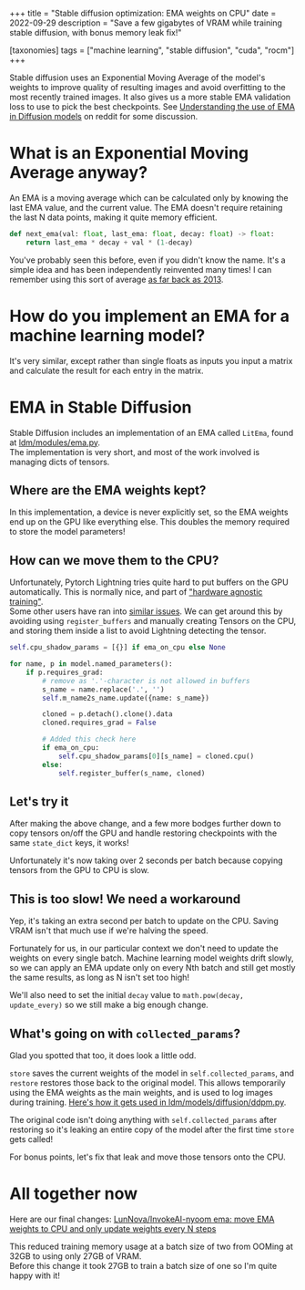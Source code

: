 +++
title = "Stable diffusion optimization: EMA weights on CPU"
date = 2022-09-29
description = "Save a few gigabytes of VRAM while training stable diffusion, with bonus memory leak fix!"

[taxonomies]
tags = ["machine learning", "stable diffusion", "cuda", "rocm"]
+++

Stable diffusion uses an Exponential Moving Average of the model's weights to improve quality of resulting images and avoid overfitting to the most recently trained images. It also gives us a more stable EMA validation loss to use to pick the best checkpoints. See [Understanding the use of EMA in Diffusion models](https://old.reddit.com/r/MachineLearning/comments/ucflc2/d_understanding_the_use_of_ema_in_diffusion_models/) on reddit for some discussion.

# What is an Exponential Moving Average anyway?

An EMA is a moving average which can be calculated only by knowing the last EMA value, and the current value. The EMA doesn't require retaining the last N data points, making it quite memory efficient.

```py
def next_ema(val: float, last_ema: float, decay: float) -> float:
    return last_ema * decay + val * (1-decay)
```

You've probably seen this before, even if you didn't know the name. It's a simple idea and has been independently reinvented many times! I can remember using this sort of average [as far back as 2013](https://github.com/MinimallyCorrect/TickThreading/blob/8a80f377eb0e8575f079b698cdb168b9e746d491/src/common/me/nallar/patched/PatchMinecraftServer.java#L213).

# How do you implement an EMA for a machine learning model?

It's very similar, except rather than single floats as inputs you input a matrix and calculate the result for each entry in the matrix.

# EMA in Stable Diffusion

Stable Diffusion includes an implementation of an EMA called `LitEma`, found at [ldm/modules/ema.py](https://github.com/CompVis/stable-diffusion/blob/69ae4b35e0a0f6ee1af8bb9a5d0016ccb27e36dc/ldm/modules/ema.py).  
The implementation is very short, and most of the work involved is managing dicts of tensors.

## Where are the EMA weights kept?

In this implementation, a device is never explicitly set, so the EMA weights end up on the GPU like everything else. This doubles the memory required to store the model parameters!

## How can we move them to the CPU?

Unfortunately, Pytorch Lightning tries quite hard to put buffers on the GPU automatically. This is normally nice, and part of ["hardware agnostic training"](https://pytorch-lightning.readthedocs.io/en/latest/accelerators/accelerator_prepare.html).  
Some other users have ran into [similar issues](https://github.com/Lightning-AI/lightning/issues/3698).
We can get around this by avoiding using `register_buffers` and manually creating Tensors on the CPU, and storing them inside a list to avoid Lightning detecting the tensor.

```py
self.cpu_shadow_params = [{}] if ema_on_cpu else None

for name, p in model.named_parameters():
    if p.requires_grad:
        # remove as '.'-character is not allowed in buffers
        s_name = name.replace('.', '')
        self.m_name2s_name.update({name: s_name})

        cloned = p.detach().clone().data
        cloned.requires_grad = False

        # Added this check here
        if ema_on_cpu:
            self.cpu_shadow_params[0][s_name] = cloned.cpu()
        else:
            self.register_buffer(s_name, cloned)
```

## Let's try it

After making the above change, and a few more bodges further down to copy tensors on/off the GPU and handle restoring checkpoints with the same `state_dict` keys, it works!

Unfortunately it's now taking over 2 seconds per batch because copying tensors from the GPU to CPU is slow.

## This is too slow! We need a workaround

Yep, it's taking an extra second per batch to update on the CPU. Saving VRAM isn't that much use if we're halving the speed.

Fortunately for us, in our particular context we don't need to update the weights on every single batch. Machine learning model weights drift slowly, so we can apply an EMA update only on every Nth batch and still get mostly the same results, as long as N isn't set too high!

We'll also need to set the initial `decay` value to `math.pow(decay, update_every)` so we still make a big enough change.

## What's going on with `collected_params`?

Glad you spotted that too, it does look a little odd.

`store` saves the current weights of the model in `self.collected_params`, and `restore` restores those back to the original model. This allows temporarily using the EMA weights as the main weights, and is used to log images during training. [Here's how it gets used in ldm/models/diffusion/ddpm.py](https://github.com/LunNova/InvokeAI-nyoom/blob/366aa344f87fdf4032413a065ccde0b15244c134/ldm/models/diffusion/ddpm.py#L1993-L2000).

The original code isn't doing anything with `self.collected_params` after restoring so it's leaking an entire copy of the model after the first time `store` gets called!

For bonus points, let's fix that leak and move those tensors onto the CPU.

# All together now

Here are our final changes: [LunNova/InvokeAI-nyoom  ema: move EMA weights to CPU and only update weights every N steps](https://github.com/LunNova/InvokeAI-nyoom/commit/366aa344f87fdf4032413a065ccde0b15244c134)

This reduced training memory usage at a batch size of two from OOMing at 32GB to using only 27GB of VRAM.  
Before this change it took 27GB to train a batch size of one so I'm quite happy with it!
